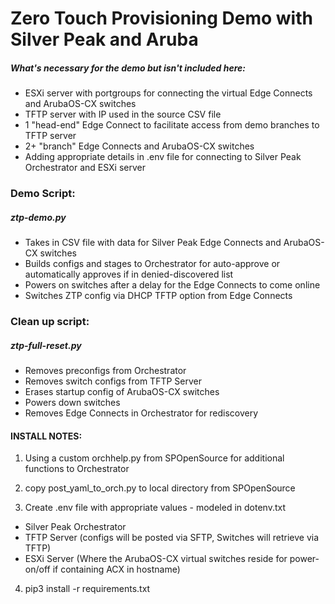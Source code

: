 # Zero Touch Provisioning Demo with Silver Peak and Aruba

##### What's necessary for the demo but isn't included here:

- ESXi server with portgroups for connecting the virtual Edge Connects and ArubaOS-CX switches
- TFTP server with IP used in the source CSV file
- 1 "head-end" Edge Connect to facilitate access from demo branches to TFTP server
- 2+ "branch" Edge Connects and ArubaOS-CX switches
- Adding appropriate details in .env file for connecting to Silver Peak Orchestrator and ESXi server

### Demo Script:
##### ztp-demo.py

- Takes in CSV file with data for Silver Peak Edge Connects and ArubaOS-CX switches
- Builds configs and stages to Orchestrator for auto-approve or automatically approves if in denied-discovered list
- Powers on switches after a delay for the Edge Connects to come online
- Switches ZTP config via DHCP TFTP option from Edge Connects

### Clean up script:
##### ztp-full-reset.py

- Removes preconfigs from Orchestrator
- Removes switch configs from TFTP Server
- Erases startup config of ArubaOS-CX switches
- Powers down switches
- Removes Edge Connects in Orchestrator for rediscovery



#### INSTALL NOTES:
1. Using a custom orchhelp.py from SPOpenSource for additional functions to Orchestrator

2. copy post_yaml_to_orch.py to local directory from SPOpenSource

3. Create .env file with appropriate values - modeled in dotenv.txt
  - Silver Peak Orchestrator
  - TFTP Server (configs will be posted via SFTP, Switches will retrieve via TFTP)
  - ESXi Server (Where the ArubaOS-CX virtual switches reside for power-on/off if containing ACX in hostname)

4. pip3 install -r requirements.txt

